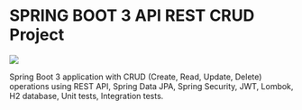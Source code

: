 # SPRING BOOT 3 API REST CRUD Project

![](https://img.shields.io/badge/SpringBoot-3-green)

Spring Boot 3 application with CRUD (Create, Read, Update, Delete) operations using REST API, 
Spring Data JPA, Spring Security, JWT, Lombok, H2 database, Unit tests, Integration tests.
